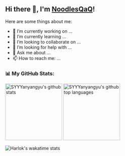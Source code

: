 <h2>Hi there 👋, I'm <a href="https://github.com/SYYYanyangyu">NoodlesQaQ</a>!</h2></h2>

Here are some things about me:

- 🔭 I’m currently working on ...
- 🌱 I’m currently learning ...
- 👯 I’m looking to collaborate on ...
- 🤔 I’m looking for help with ...
- 💬 Ask me about ...
- 📫 How to reach me: ...

<h3 align="left">📊 My GitHub Stats:</h3>

<p align="left">
  <img height="180em" src="https://github-readme-stats.vercel.app/api?username=SYYYanyangyu&show_icons=true&theme=dark&count_private=true" alt="SYYYanyangyu's github stats" />
  <img height="180em" src="https://github-readme-stats.vercel.app/api/top-langs/?username=SYYYanyangyu&theme=dark&layout=compact" alt="SYYYanyangyu's github top languages" />
</p>


![Harlok's wakatime stats](https://github-readme-stats.vercel.app/api/wakatime?username=SYYYanyangyu)
